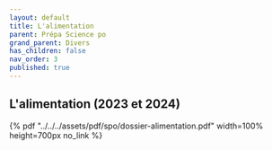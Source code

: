 ```yaml
---
layout: default
title: L'alimentation
parent: Prépa Science po
grand_parent: Divers
has_children: false
nav_order: 3
published: true
---
```

## L'alimentation (2023 et 2024)

{% pdf "../../../assets/pdf/spo/dossier-alimentation.pdf" width=100% height=700px no_link %}